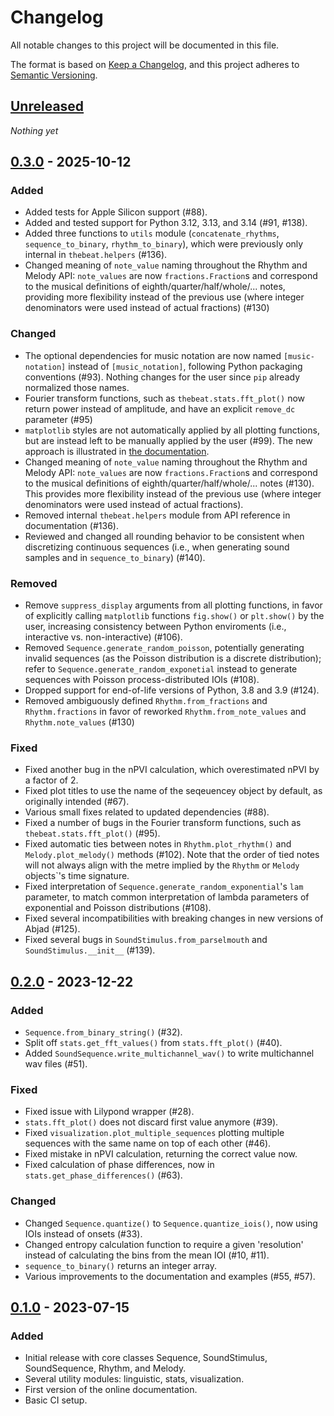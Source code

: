 # Changelog

All notable changes to this project will be documented in this file.

The format is based on [Keep a Changelog](https://keepachangelog.com/en/1.0.0/),
and this project adheres to [Semantic Versioning](https://semver.org/spec/v2.0.0.html).

## [Unreleased]
_Nothing yet_

## [0.3.0] - 2025-10-12
### Added
- Added tests for Apple Silicon support (#88).
- Added and tested support for Python 3.12, 3.13, and 3.14 (#91, #138).
- Added three functions to `utils` module (`concatenate_rhythms`, `sequence_to_binary`, `rhythm_to_binary`), which were previously only internal in `thebeat.helpers` (#136).
- Changed meaning of `note_value` naming throughout the Rhythm and Melody API: `note_values` are now `fractions.Fraction`s and correspond to the musical definitions of eighth/quarter/half/whole/... notes, providing more flexibility instead of the previous use (where integer denominators were used instead of actual fractions) (#130)

### Changed
- The optional dependencies for music notation are now named `[music-notation]` instead of `[music_notation]`, following Python packaging conventions (#93). Nothing changes for the user since `pip` already normalized those names.
- Fourier transform functions, such as `thebeat.stats.fft_plot()` now return power instead of amplitude, and have an explicit `remove_dc` parameter (#95)
- `matplotlib` styles are not automatically applied by all plotting functions, but are instead left to be manually applied by the user (#99). The new approach is illustrated in [the documentation](https://thebeat.readthedocs.io/en/stable/examples/tipstricks/manipulate_plots.html#Adding-a-style/theme-to-the-plot).
- Changed meaning of `note_value` naming throughout the Rhythm and Melody API: `note_values` are now `fractions.Fraction`s and correspond to the musical definitions of eighth/quarter/half/whole/... notes (#130). This provides more flexibility instead of the previous use (where integer denominators were used instead of actual fractions).
- Removed internal `thebeat.helpers` module from API reference in documentation (#136).
- Reviewed and changed all rounding behavior to be consistent when discretizing continuous sequences (i.e., when generating sound samples and in `sequence_to_binary`) (#140).

### Removed
- Remove `suppress_display` arguments from all plotting functions, in favor of explicitly calling `matplotlib` functions `fig.show()` or `plt.show()` by the user, increasing consistency between Python enviroments (i.e., interactive vs. non-interactive) (#106).
- Removed `Sequence.generate_random_poisson`, potentially generating invalid sequences (as the Poisson distribution is a discrete distribution); refer to `Sequence.generate_random_exponetial` instead to generate sequences with Poisson process-distributed IOIs (#108).
- Dropped support for end-of-life versions of Python, 3.8 and 3.9 (#124).
- Removed ambiguously defined `Rhythm.from_fractions` and `Rhythm.fractions` in favor of reworked `Rhythm.from_note_values` and `Rhythm.note_values` (#130)

### Fixed
- Fixed another bug in the nPVI calculation, which overestimated nPVI by a factor of 2.
- Fixed plot titles to use the name of the seqeuencey object by default, as originally intended (#67).
- Various small fixes related to updated dependencies (#88).
- Fixed a number of bugs in the Fourier transform functions, such as `thebeat.stats.fft_plot()` (#95).
- Fixed automatic ties between notes in `Rhythm.plot_rhythm()` and `Melody.plot_melody()` methods (#102). Note that the order of tied notes will not always align with the metre implied by the `Rhythm` or `Melody` objects`'s time signature.
- Fixed interpretation of `Sequence.generate_random_exponential`'s `lam` parameter, to match common interpretation of lambda parameters of exponential and Poisson distributions (#108).
- Fixed several incompatibilities with breaking changes in new versions of Abjad (#125).
- Fixed several bugs in `SoundStimulus.from_parselmouth` and `SoundStimulus.__init__` (#139).

## [0.2.0] - 2023-12-22
### Added
- `Sequence.from_binary_string()` (#32).
- Split off `stats.get_fft_values()` from `stats.fft_plot()` (#40).
- Added `SoundSequence.write_multichannel_wav()` to write multichannel wav files (#51).

### Fixed
- Fixed issue with Lilypond wrapper (#28).
- `stats.fft_plot()` does not discard first value anymore (#39).
- Fixed `visualization.plot_multiple_sequences` plotting multiple sequences with the same name on top of each other (#46).
- Fixed mistake in nPVI calculation, returning the correct value now.
- Fixed calculation of phase differences, now in `stats.get_phase_differences()` (#63).

### Changed
- Changed `Sequence.quantize()` to `Sequence.quantize_iois()`, now using IOIs instead of onsets (#33).
- Changed entropy calculation function to require a given 'resolution' instead of calculating the bins from the mean IOI (#10, #11).
- `sequence_to_binary()` returns an integer array.
- Various improvements to the documentation and examples (#55, #57).

## [0.1.0] - 2023-07-15
### Added
- Initial release with core classes Sequence, SoundStimulus, SoundSequence, Rhythm, and Melody.
- Several utility modules: linguistic, stats, visualization.
- First version of the online documentation.
- Basic CI setup.

[Unreleased]: https://github.com/Jellevanderwerff/thebeat/compare/v0.3.0...HEAD
[0.3.0]: https://github.com/Jellevanderwerff/thebeat/compare/v0.2.0...v0.3.0
[0.2.0]: https://github.com/Jellevanderwerff/thebeat/compare/v0.1.0...v0.2.0
[0.1.0]: https://github.com/Jellevanderwerff/thebeat/releases/tag/v0.1.0
